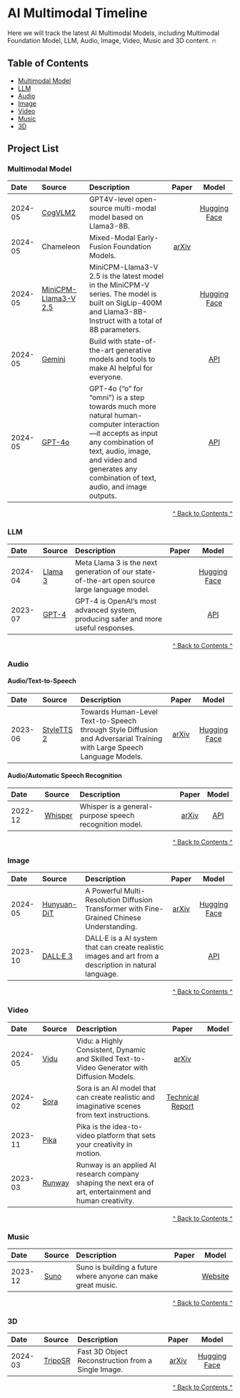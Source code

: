 # AI Multimodal Timeline

Here we will track the latest AI Multimodal Models, including Multimodal Foundation Model, LLM, Audio, Image, Video, Music and 3D content. 🔥

## Table of Contents

* [Multimodal Model](#multimodal)
* [LLM](#llm)
* [Audio](#audio)
* [Image](#image)
* [Video](#video)
* [Music](#music)
* [3D](#3d)



## Project List

###  <span id="multimodal">Multimodal Model</span>

| Date          | Source                   | Description                                                 |   Paper   |  Model  |
| :------------------------------ | :--------------------------------------------------------------------------------------------------------------------------------------------------------------------------------------------- | :--------------------------------------- | :-----------: | :-------: |
|    2024-05    | [CogVLM2](https://github.com/THUDM/CogVLM2)                      | GPT4V-level open-source multi-modal model based on Llama3-8B.            |                                                               |[Hugging Face](https://huggingface.co/THUDM/cogvlm2-llama3-chat-19B)  |
|    2024-05    | Chameleon                | Mixed-Modal Early-Fusion Foundation Models.            |[arXiv](https://arxiv.org/abs/2405.09818)  |                                                 |
|    2024-05    | [MiniCPM-Llama3-V 2.5](https://github.com/OpenBMB/MiniCPM-V)                | MiniCPM-Llama3-V 2.5 is the latest model in the MiniCPM-V series. The model is built on SigLip-400M and Llama3-8B-Instruct with a total of 8B parameters.            |                                     |[Hugging Face](https://huggingface.co/openbmb/MiniCPM-Llama3-V-2_5)  |
|    2024-05    | [Gemini](https://deepmind.google/technologies/gemini/)                      | Build with state-of-the-art generative models and tools to make AI helpful for everyone.            |                                                               |[API](https://ai.google.dev/)  |
|    2024-05    | [GPT-4o](https://openai.com/index/hello-gpt-4o/)                            | GPT-4o (“o” for “omni”) is a step towards much more natural human-computer interaction—it accepts as input any combination of text, audio, image, and video and generates any combination of text, audio, and image outputs.            |                                                               |[API](https://platform.openai.com/docs/models/gpt-4o)  |

<p style="text-align: right;"><a href="#table-of-contents">^ Back to Contents ^</a></p>


###  <span id="llm">LLM</span>

| Date          | Source                   | Description                                                 |   Paper   |  Model  |
| :------------------------------------------------------------------------------------------ | :--------------------------------------------------------------------------------------------------------------------------------------------------------------------------------------------- | :----------- | :-----------: | :-------: |
|    2024-04    | [Llama 3](https://github.com/meta-llama/llama3)                | Meta Llama 3 is the next generation of our state-of-the-art open source large language model.            |                                     |[Hugging Face](https://huggingface.co/meta-llama)  |
|    2023-07    | [GPT-4](https://openai.com/index/gpt-4/)                                    | GPT-4 is OpenAI’s most advanced system, producing safer and more useful responses.            |                                                               |[API](https://platform.openai.com/docs/models/gpt-4-turbo-and-gpt-4)  |

<p style="text-align: right;"><a href="#table-of-contents">^ Back to Contents ^</a></p>


###  <span id="audio">Audio</span>
#### Audio/Text-to-Speech
| Date          | Source                   | Description                                                 |   Paper   |  Model  |
| :------------------------------------------------------------------------------------------ | :--------------------------------------------------------------------------------------------------------------------------------------------------------------------------------------------- | :----------- | :-----------: | :-------: |
|    2023-06    | [StyleTTS 2](https://github.com/yl4579/StyleTTS2)                | Towards Human-Level Text-to-Speech through Style Diffusion and Adversarial Training with Large Speech Language Models.            |[arXiv](https://arxiv.org/abs/2306.07691)  |[Hugging Face](https://huggingface.co/spaces/styletts2/styletts2)  |

#### Audio/Automatic Speech Recognition
| Date          | Source                   | Description                                                 |   Paper   |  Model  |
| :------------------------------------------------------------------------------------------ | :--------------------------------------------------------------------------------------------------------------------------------------------------------------------------------------------- | :----------- | :-----------: | :-------: |
|    2022-12    | [Whisper](https://github.com/openai/whisper)                | Whisper is a general-purpose speech recognition model.            |[arXiv](https://arxiv.org/abs/2212.04356)  |[API](https://platform.openai.com/docs/models/whisper)  |

<p style="text-align: right;"><a href="#table-of-contents">^ Back to Contents ^</a></p>


###  <span id="image">Image</span>

| Date          | Source                   | Description                                                 |   Paper   |  Model  |
| :------------------------------------------------------------------------------------------ | :--------------------------------------------------------------------------------------------------------------------------------------------------------------------------------------------- | :----------- | :-----------: | :-------: |
|    2024-05    | [Hunyuan-DiT](https://github.com/Tencent/HunyuanDiT)                | A Powerful Multi-Resolution Diffusion Transformer with Fine-Grained Chinese Understanding.            |[arXiv](https://arxiv.org/abs/2405.08748)  |[Hugging Face](https://huggingface.co/Tencent-Hunyuan/HunyuanDiT)  |
|    2023-10    | [DALL·E 3](https://openai.com/index/dall-e-3/)                      | DALL·E is a AI system that can create realistic images and art from a description in natural language.            |     |[API](https://platform.openai.com/docs/models/dall-e)  |

<p style="text-align: right;"><a href="#table-of-contents">^ Back to Contents ^</a></p>


###  <span id="video">Video</span>

| Date          | Source                   | Description                                                 |   Paper   |  Model  |
| :------------------------------------------------------------------------------------------ | :--------------------------------------------------------------------------------------------------------------------------------------------------------------------------------------------- | :----------- | :-----------: | :-------: |
|    2024-05    | [Vidu](https://www.vidu.io/)                                              | Vidu: a Highly Consistent, Dynamic and Skilled Text-to-Video Generator with Diffusion Models.            |[arXiv](https://arxiv.org/abs/2405.04233)  |                             |
|    2024-02    | [Sora](https://openai.com/index/sora/)                                    | Sora is an AI model that can create realistic and imaginative scenes from text instructions.            |[Technical Report](https://openai.com/index/video-generation-models-as-world-simulators/)  |                             |
|    2023-11    | [Pika](https://pika.art/home)                                             | Pika is the idea-to-video platform that sets your creativity in motion.            |     |                             |
|    2023-03    | [Runway](https://runwayml.com/)                                           | Runway is an applied AI research company shaping the next era of art, entertainment and human creativity.            |     |                             |

<p style="text-align: right;"><a href="#table-of-contents">^ Back to Contents ^</a></p>


###  <span id="music">Music</span>

| Date          | Source                   | Description                                                 |   Paper   |  Model  |
| :------------------------------------------------------------------------------------------ | :--------------------------------------------------------------------------------------------------------------------------------------------------------------------------------------------- | :----------- | :-----------: | :-------: |
|    2023-12    | [Suno](https://suno.com/)                | Suno is building a future where anyone can make great music.            |                                                                                      |[Website](https://suno.com/)  |

<p style="text-align: right;"><a href="#table-of-contents">^ Back to Contents ^</a></p>


###  <span id="3d">3D</span>

| Date          | Source                   | Description                                                 |   Paper   |  Model  |
| :------------------------------------------------------------------------------------------ | :--------------------------------------------------------------------------------------------------------------------------------------------------------------------------------------------- | :----------- | :-----------: | :-------: |
|    2024-03    | [TripoSR](https://github.com/VAST-AI-Research/TripoSR)                | Fast 3D Object Reconstruction from a Single Image.            |[arXiv](https://arxiv.org/abs/2403.02151)  |[Hugging Face](https://huggingface.co/spaces/stabilityai/TripoSR)  |

<p style="text-align: right;"><a href="#table-of-contents">^ Back to Contents ^</a></p>



